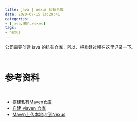 ```yaml
---
title: java | nexus 私有仓库
date: 2020-07-15 10:29:41
categories:
- [java,进阶,nexus]
tags:
- nexus
---
```

公司需要创建 java 的私有仓库，所以，把构建过程在这里记录一下。

<!-- more -->

<br/>

# 参考资料

<br/>

- [搭建私有Maven仓库](https://www.gcssloop.com/gebug/maven-private)
- [自建 Maven 仓库](https://juejin.im/post/5dabcdc66fb9a04dde1479ae)
- [Maven上传本地jar到Nexus](https://www.jianshu.com/p/95c72f33d580)
